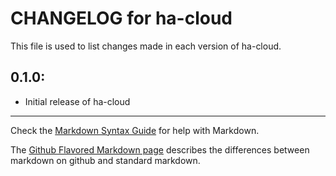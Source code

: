 # CHANGELOG for ha-cloud

This file is used to list changes made in each version of ha-cloud.

## 0.1.0:

* Initial release of ha-cloud

- - -
Check the [Markdown Syntax Guide](http://daringfireball.net/projects/markdown/syntax) for help with Markdown.

The [Github Flavored Markdown page](http://github.github.com/github-flavored-markdown/) describes the differences between markdown on github and standard markdown.
